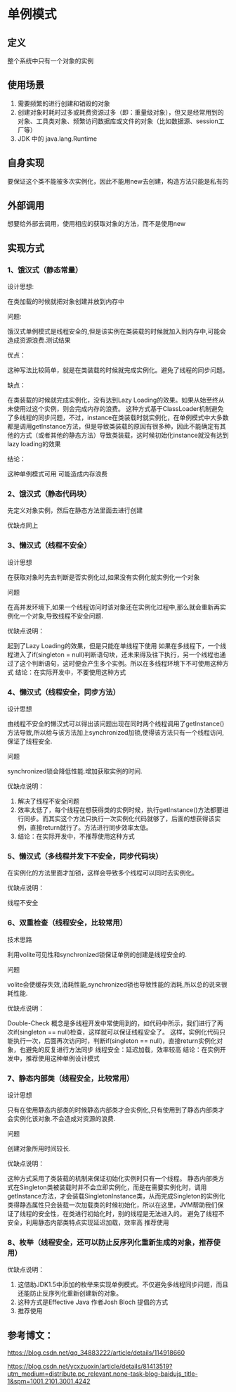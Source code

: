 # 单例模式

## 定义

整个系统中只有一个对象的实例

## 使用场景

1. 需要频繁的进行创建和销毁的对象
2. 创建对象时耗时过多或耗费资源过多（即：重量级对象），但又是经常用到的对象、工具类对象、频繁访问数据库或文件的对象（比如数据源、session工厂等）
3. JDK 中的 java.lang.Runtime

## 自身实现

要保证这个类不能被多次实例化，因此不能用new去创建，构造方法只能是私有的

## 外部调用

想要给外部去调用，使用相应的获取对象的方法，而不是使用new

## 实现方式

### 1、饿汉式（静态常量）

设计思想:

在类加载的时候就把对象创建并放到内存中

问题:

饿汉式单例模式是线程安全的,但是该实例在类装载的时候就加入到内存中,可能会造成资源浪费.测试结果

优点：

这种写法比较简单，就是在类装载的时候就完成实例化。避免了线程的同步问题。

缺点：

在类装载的时候就完成实例化，没有达到Lazy Loading的效果。如果从始至终从未使用过这个实例，则会完成内存的浪费。
这种方式基于ClassLoader机制避免了多线程的同步问题，不过，instance在类装载时就实例化，在单例模式中大多数都是调用getInstance方法，但是导致类装载的原因有很多种，因此不能确定有其他的方式（或者其他的静态方法）导致类装载，这时候初始化instance就没有达到lazy loading的效果

结论：

这种单例模式可用 可能造成内存浪费

### 2、饿汉式（静态代码块）

先定义对象实例，然后在静态方法里面去进行创建

优缺点同上

### 3、懒汉式（线程不安全）

设计思想

在获取对象时先去判断是否实例化过,如果没有实例化就实例化一个对象

问题

在高并发环境下,如果一个线程访问时该对象还在实例化过程中,那么就会重新再实例化一个对象,导致线程不安全问题.

优缺点说明：

起到了Lazy Loading的效果，但是只能在单线程下使用
如果在多线程下，一个线程进入了if(singleton = null)判断语句块，还未来得及往下执行，另一个线程也通过了这个判断语句，这时便会产生多个实例。所以在多线程环境下不可使用这种方式
结论：在实际开发中，不要使用这种方式

### 4、懒汉式（线程安全，同步方法）

设计思想

由线程不安全的懒汉式可以得出该问题出现在同时两个线程调用了getInstance()方法导致,所以给与该方法加上synchronized加锁,使得该方法只有一个线程访问,保证了线程安全.

问题

synchronized锁会降低性能.增加获取实例的时间.

优缺点说明：

1. 解决了线程不安全问题
2. 效率太低了，每个线程在想获得类的实例时候，执行getInstance()方法都要进行同步。而其实这个方法只执行一次实例化代码就够了，后面的想获得该实例，直接return就行了。方法进行同步效率太低。
3. 结论：在实际开发中，不推荐使用这种方式

### 5、懒汉式（多线程并发下不安全，同步代码块）

在实例化的方法里面才加锁，这样会导致多个线程可以同时去实例化。

优缺点说明：

线程不安全

### 6、双重检查（线程安全，比较常用）

技术思路

利用volite可见性和synchronized锁保证单例的创建是线程安全的.

问题

volite会使缓存失效,消耗性能,synchronized锁也导致性能的消耗,所以总的说来很耗性能.

优缺点说明：

Double-Check 概念是多线程开发中常使用到的，如代码中所示，我们进行了两次if(singleton == null)检查，这样就可以保证线程安全了。
这样，实例化代码只能执行一次，后面再次访问时，判断if(singleton == null)，直接return实例化对象，也避免的反复进行方法同步
线程安全：延迟加载，效率较高
结论：在实例开发中，推荐使用这种单例设计模式

### 7、静态内部类（线程安全，比较常用）

设计思想

只有在使用静态内部类的时候静态内部类才会实例化,只有使用到了静态内部类才会实例化该对象.不会造成对资源的浪费.

问题

创建对象所用时间较长.

优缺点说明：

这种方式采用了类装载的机制来保证初始化实例时只有一个线程。
静态内部类方式在Singleton类被装载时并不会立即实例化，而是在需要实例化时，调用getInstance方法，才会装载SingletonInstance类，从而完成Singleton的实例化
类得静态属性只会装载一次加载类的时候初始化，所以在这里，JVM帮助我们保证了线程的安全性，在类进行初始化时，别的线程是无法进入的。
避免了线程不安全，利用静态内部类特点实现延迟加载，效率高
推荐使用

### 8、枚举（线程安全，还可以防止反序列化重新生成的对象，推荐使用）

优缺点说明：

1. 这借助JDK1.5中添加的枚举来实现单例模式。不仅避免多线程同步问题，而且还能防止反序列化重新创建新的对象。
2. 这种方式是Effective Java 作者Josh Bloch 提倡的方式
3. 推荐使用

## 参考博文：

https://blog.csdn.net/qq_34883222/article/details/114918660

https://blog.csdn.net/ycxzuoxin/article/details/81413519?utm_medium=distribute.pc_relevant.none-task-blog-baidujs_title-1&spm=1001.2101.3001.4242